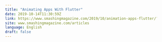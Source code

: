 ```yaml
---
title: "Animating Apps With Flutter"
date: 2019-10-14T11:30:59Z
link: https://www.smashingmagazine.com/2019/10/animation-apps-flutter/?utm_medium=RSS&utm_source=news.12bit.vn
site: www.smashingmagazine.com/articles
language: English
draft: false
---
```

